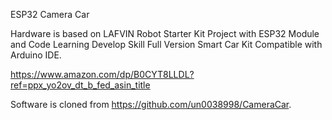 ESP32 Camera Car

Hardware is based on LAFVIN Robot Starter Kit Project with ESP32 Module and Code Learning Develop Skill Full Version Smart Car Kit Compatible with Arduino IDE.

https://www.amazon.com/dp/B0CYT8LLDL?ref=ppx_yo2ov_dt_b_fed_asin_title

Software is cloned from https://github.com/un0038998/CameraCar. 
